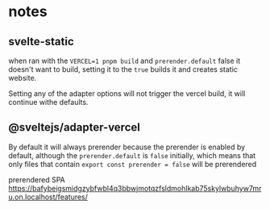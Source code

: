 # notes

## svelte-static

when ran with the `VERCEL=1 pnpm build` and `prerender.default` false it doesn't want to build, setting it to the `true` builds it and creates static website.

Setting any of the adapter options will not trigger the vercel build, it will continue withe defaults.

## @sveltejs/adapter-vercel

By default it will always prerender because the prerender is enabled by default, although the `prerender.default` is `false` initially, which means that only files that contain `export const prerender = false` will be prerendered

prerendered SPA https://bafybeigsmidgzybfwbl4q3bbwjmotqzfsldmohlkab75skylwbuhyw7mru.on.localhost/features/
